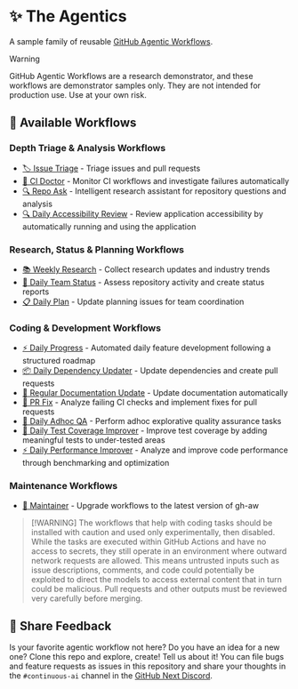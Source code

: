 # ✨ The Agentics

A sample family of reusable [GitHub Agentic Workflows](https://githubnext.github.io/gh-aw/).

> [!WARNING]
> GitHub Agentic Workflows are a research demonstrator, and these workflows are demonstrator samples only. They are not intended for production use. Use at your own risk.

## 📂 Available Workflows

### Depth Triage & Analysis Workflows
- [🏷️ Issue Triage](docs/issue-triage.md) - Triage issues and pull requests
- [🏥 CI Doctor](docs/ci-doctor.md) - Monitor CI workflows and investigate failures automatically
- [🔍 Repo Ask](docs/repo-ask.md) - Intelligent research assistant for repository questions and analysis
- [🔍 Daily Accessibility Review](docs/daily-accessibility-review.md) - Review application accessibility by automatically running and using the application

### Research, Status & Planning Workflows
- [📚 Weekly Research](docs/weekly-research.md) - Collect research updates and industry trends
- [👥 Daily Team Status](docs/daily-team-status.md) - Assess repository activity and create status reports
- [📋 Daily Plan](docs/daily-plan.md) - Update planning issues for team coordination

### Coding & Development Workflows
- [⚡ Daily Progress](docs/daily-progress.md) - Automated daily feature development following a structured roadmap
- [📦 Daily Dependency Updater](docs/daily-dependency-updates.md) - Update dependencies and create pull requests
- [📖 Regular Documentation Update](docs/update-docs.md) - Update documentation automatically
- [🏥 PR Fix](docs/pr-fix.md) - Analyze failing CI checks and implement fixes for pull requests
- [🔎 Daily Adhoc QA](docs/daily-qa.md) - Perform adhoc explorative quality assurance tasks
- [🧪 Daily Test Coverage Improver](docs/daily-test-improver.md) - Improve test coverage by adding meaningful tests to under-tested areas
- [⚡ Daily Performance Improver](docs/daily-perf-improver.md) - Analyze and improve code performance through benchmarking and optimization

### Maintenance Workflows
- [🔧 Maintainer](docs/maintainer.md) - Upgrade workflows to the latest version of gh-aw

> [!WARNING] The workflows that help with coding tasks should be installed with caution and used only experimentally, then disabled. While the tasks are executed within GitHub Actions and have no access to secrets, they still operate in an environment where outward network requests are allowed. This means untrusted inputs such as issue descriptions, comments, and code could potentially be exploited to direct the models to access external content that in turn could be malicious. Pull requests and other outputs must be reviewed very carefully before merging.

## 💬 Share Feedback

Is your favorite agentic workflow not here? Do you have an idea for a new one? Clone this repo and explore, create! Tell us about it! You can file bugs and feature requests as issues in this repository and share your thoughts in the `#continuous-ai` channel in the [GitHub Next Discord](https://gh.io/next-discord).

